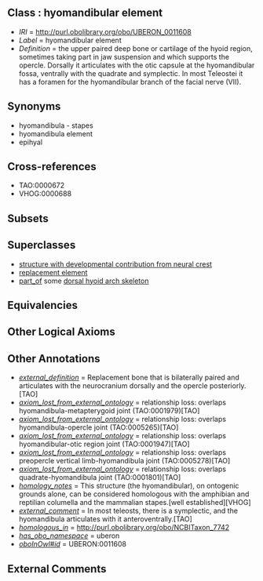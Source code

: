 
## Class : hyomandibular element

 * *IRI* = http://purl.obolibrary.org/obo/UBERON_0011608
 * *Label* = hyomandibular element
 * *Definition* = the upper paired deep bone or cartilage of the hyoid region, sometimes taking part in jaw suspension and which supports the opercle. Dorsally it articulates with the otic capsule at the hyomandibular fossa, ventrally with the quadrate and symplectic. In most Teleostei it has a foramen for the hyomandibular branch of the facial nerve (VII).

## Synonyms

 * hyomandibula - stapes
 * hyomandibula element
 * epihyal

## Cross-references

 * TAO:0000672
 * VHOG:0000688

## Subsets


## Superclasses

 * [structure with developmental contribution from neural crest](../../UBERON/14/UBERON_0010314.md)
 * [replacement element](../../UBERON/22/UBERON_0010522.md)
 * [part_of](../../BFO/50/BFO_0000050.md) some [dorsal hyoid arch skeleton](../../UBERON/52/UBERON_0011152.md)

## Equivalencies


## Other Logical Axioms


## Other Annotations

 * *[external_definition](../../UBPROP/01/UBPROP_0000001.md)* = Replacement bone that is bilaterally paired and articulates with the neurocranium dorsally and the opercle posteriorly.[TAO]
 * *[axiom_lost_from_external_ontology](../../UBPROP/02/UBPROP_0000002.md)* = relationship loss: overlaps hyomandibula-metapterygoid joint (TAO:0001979)[TAO]
 * *[axiom_lost_from_external_ontology](../../UBPROP/02/UBPROP_0000002.md)* = relationship loss: overlaps hyomandibula-opercle joint (TAO:0005265)[TAO]
 * *[axiom_lost_from_external_ontology](../../UBPROP/02/UBPROP_0000002.md)* = relationship loss: overlaps hyomandibular-otic region joint (TAO:0001947)[TAO]
 * *[axiom_lost_from_external_ontology](../../UBPROP/02/UBPROP_0000002.md)* = relationship loss: overlaps preopercle vertical limb-hyomandibula joint (TAO:0005278)[TAO]
 * *[axiom_lost_from_external_ontology](../../UBPROP/02/UBPROP_0000002.md)* = relationship loss: overlaps quadrate-hyomandibula joint (TAO:0001801)[TAO]
 * *[homology_notes](../../UBPROP/03/UBPROP_0000003.md)* = This structure (the hyomandibular), on ontogenic grounds alone, can be considered homologous with the amphibian and reptilian columella and the mammalian stapes.[well established][VHOG]
 * *[external_comment](../../UBPROP/05/UBPROP_0000005.md)* = In most teleosts, there is a symplectic, and the hyomandibula articulates with it anteroventrally.[TAO]
 * *[homologous_in](../../core#homologous/in/core#homologous_in.md)* = http://purl.obolibrary.org/obo/NCBITaxon_7742
 * *[has_obo_namespace](../../ce/oboInOwl#hasOBONamespace.md)* = uberon
 * *[oboInOwl#id](../../id/oboInOwl#id.md)* = UBERON:0011608

## External Comments

